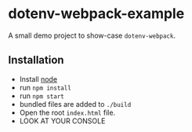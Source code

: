 # dotenv-webpack-example

A small demo project to show-case `dotenv-webpack`.

## Installation

* Install  [node](https://nodejs.org)
* run `npm install`
* run `npm start`
* bundled files are added to `./build`
* Open the root `index.html` file.
* LOOK AT YOUR CONSOLE
